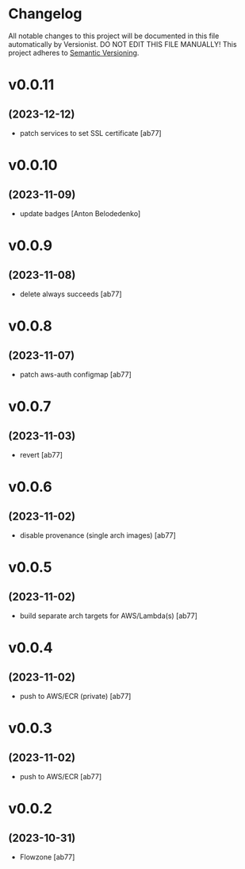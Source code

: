 # Changelog

All notable changes to this project will be documented in this file
automatically by Versionist. DO NOT EDIT THIS FILE MANUALLY!
This project adheres to [Semantic Versioning](http://semver.org/).

# v0.0.11
## (2023-12-12)

* patch services to set SSL certificate [ab77]

# v0.0.10
## (2023-11-09)

* update badges [Anton Belodedenko]

# v0.0.9
## (2023-11-08)

* delete always succeeds [ab77]

# v0.0.8
## (2023-11-07)

* patch aws-auth configmap [ab77]

# v0.0.7
## (2023-11-03)

* revert [ab77]

# v0.0.6
## (2023-11-02)

* disable provenance (single arch images) [ab77]

# v0.0.5
## (2023-11-02)

* build separate arch targets for AWS/Lambda(s) [ab77]

# v0.0.4
## (2023-11-02)

* push to AWS/ECR (private) [ab77]

# v0.0.3
## (2023-11-02)

* push to AWS/ECR [ab77]

# v0.0.2
## (2023-10-31)

* Flowzone [ab77]
